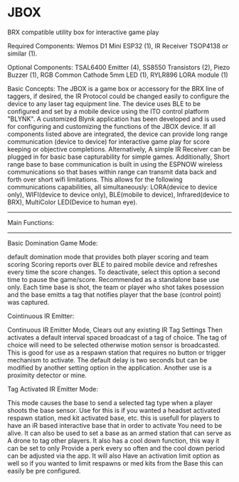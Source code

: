 # JBOX
BRX compatible utility box for interactive game play

Required Components: Wemos D1 Mini ESP32 (1), IR Receiver TSOP4138 or similar (1).

Optional Components: TSAL6400 Emitter (4), SS8550 Transistors (2), Piezo Buzzer (1), RGB Common Cathode 5mm LED (1), RYLR896 LORA module (1)

Basic Concepts: 
The JBOX is a game box or accessory for the BRX line of taggers, if desired, the IR Protocol could be changed easily to configure the device to any laser tag equipment line. The device uses BLE to be configured and set by a mobile device using the ITO control platform "BLYNK". A customized Blynk application has been developed and is used for configuring and customizing the functions of the JBOX device. If all components listed above are integrated, the device can provide long range communication (device to device) for interactive game play for score keeping or objective completions. Alternatively, A simple IR Receiver can be plugged in for basic base capturability for simple games. Additionally, Short range base to base communication is built in using the ESPNOW wireless communications so that bases within range can transmit data back and forth over short wifi limitations. 
This allows for the following communications capabilities, all simultaneously: LORA(device to device only), WIFI(device to device only), BLE(mobile to device), Infrared(device to BRX), MultiColor LED(Device to human eye).

**********************************************************************************************************************************************************************************
Main Functions: 
**********************************************************************************************************************************************************************************

Basic Domination Game Mode: 

default domination mode that provides both player scoring and team scoring
Scoring reports over BLE to paired mobile device and refreshes every time
the score changes. To deactivate, select this option a second time to pause
the game/score. Recommended as a standalone base use only. Each time base is
shot, the team or player who shot takes posession and the base emitts a tag
that notifies player that the base (control point) was captured.


Cointinuous IR Emitter: 

Continuous IR Emitter Mode, Clears out any existing IR Tag Settings
Then activates a default interval spaced broadcast of a tag of choice.
The tag of choice will need to be selected otherwise motion sensor is broadcasted.
This is good for use as a respawn station that requires no button or trigger
mechanism to activate. The default delay is two seconds but can be modified
by another setting option in the application. Another use is a proximity detector or mine.


Tag Activated IR Emitter Mode:

This mode causes the base to send a selected tag type when a player shoots the base sensor. 
Use for this is if you wanted a headset activated respawn station, med kit activated base, etc. 
this is usefull for players to have an iR based interactive base that in order to activate
You need to be alive. It can also be used to set a base as an armed station that can serve as
A drone to tag other players. It also has a cool down function, this way it can be set to only 
Provide a perk every so often and the cool down period can be adjusted via the app. It will also
Have an activation limit option as well so if you wanted to limit respawns or med kits from the 
Base this can easily be pre configured.
